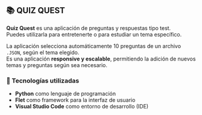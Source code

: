 ## 📚 QUIZ QUEST  

**Quiz Quest** es una aplicación de preguntas y respuestas tipo test.  
Puedes utilizarla para entretenerte o para estudiar un tema específico.  

La aplicación selecciona automáticamente 10 preguntas de un archivo `.JSON`, según el tema elegido.  
Es una aplicación **responsive y escalable**, permitiendo la adición de nuevos temas y preguntas según sea necesario.  

### 🚀 Tecnologías utilizadas  
- **Python** como lenguaje de programación  
- **Flet** como framework para la interfaz de usuario  
- **Visual Studio Code** como entorno de desarrollo (IDE)  
